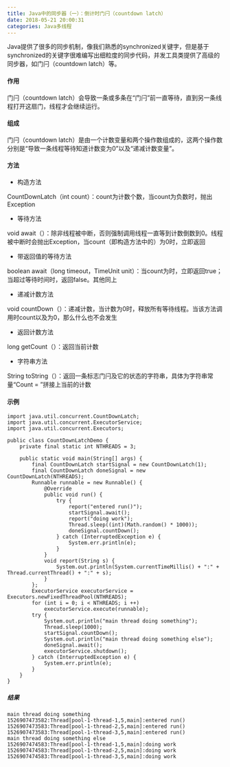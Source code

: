 ```yaml
---
title: Java中的同步器（一）：倒计时门闩（countdown latch）
date: 2018-05-21 20:00:31
categories: Java多线程
---
```


Java提供了很多的同步机制，像我们熟悉的synchronized关键字，但是基于synchronized的关键字很难编写出细粒度的同步代码，并发工具类提供了高级的同步器，如门闩（countdown latch）等。

#### 作用

门闩（countdown latch）会导致一条或多条在“门闩”前一直等待，直到另一条线程打开这扇门，线程才会继续运行。

#### 组成

门闩（countdown latch）是由一个计数变量和两个操作数组成的，这两个操作数分别是“导致一条线程等待知道计数变为0”以及“递减计数变量”。

#### 方法

* 构造方法

CountDownLatch（int count）：count为计数个数，当count为负数时，抛出Exception

* 等待方法

void await（）：除非线程被中断，否则强制调用线程一直等到计数倒数到0。线程被中断时会抛出Exception，当count（即构造方法中的）为0时，立即返回

* 带返回值的等待方法

boolean await（long timeout，TimeUnit unit）：当count为时，立即返回true；当超过等待时间时，返回false。其他同上

* 递减计数方法

void countDown（）：递减计数，当计数为0时，释放所有等待线程。当该方法调用时count以及为0，那么什么也不会发生

* 返回计数方法

long getCount（）：返回当前计数

* 字符串方法

String toString（）：返回一条标志门闩及它的状态的字符串，具体为字符串常量“Count = ”拼接上当前的计数

#### 示例

```
import java.util.concurrent.CountDownLatch;
import java.util.concurrent.ExecutorService;
import java.util.concurrent.Executors;

public class CountDownLatchDemo {
    private final static int NTHREADS = 3;

    public static void main(String[] args) {
        final CountDownLatch startSignal = new CountDownLatch(1);
        final CountDownLatch doneSignal = new CountDownLatch(NTHREADS);
        Runnable runnable = new Runnable() {
            @Override
            public void run() {
                try {
                    report("entered run()");
                    startSignal.await();
                    report("doing work");
                    Thread.sleep((int)(Math.random() * 1000));
                    doneSignal.countDown();
                } catch (InterruptedException e) {
                    System.err.println(e);
                }
            }
            void report(String s) {
                System.out.println(System.currentTimeMillis() + ":" + Thread.currentThread() + ":" + s);
            }
        };
        ExecutorService executorService = Executors.newFixedThreadPool(NTHREADS);
        for (int i = 0; i < NTHREADS; i ++)
            executorService.execute(runnable);
        try {
            System.out.println("main thread doing something");
            Thread.sleep(1000);
            startSignal.countDown();
            System.out.println("main thread doing something else");
            doneSignal.await();
            executorService.shutdown();
        } catch (InterruptedException e) {
            System.err.println(e);
        }
    }
}
```

##### 结果

```
main thread doing something
1526907473582:Thread[pool-1-thread-1,5,main]:entered run()
1526907473583:Thread[pool-1-thread-2,5,main]:entered run()
1526907473583:Thread[pool-1-thread-3,5,main]:entered run()
main thread doing something else
1526907474583:Thread[pool-1-thread-1,5,main]:doing work
1526907474583:Thread[pool-1-thread-2,5,main]:doing work
1526907474583:Thread[pool-1-thread-3,5,main]:doing work
```